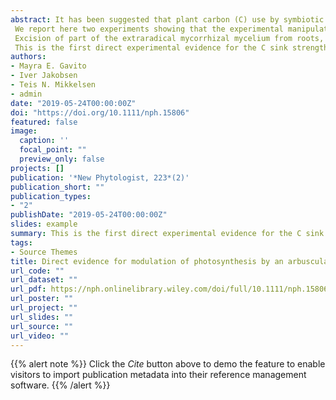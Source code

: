 ```yaml
---
abstract: It has been suggested that plant carbon (C) use by symbiotic arbuscular mycorrhizal fungi (AMF) may be compensated by higher photosynthetic rates because fungal metabolism creates a strong C sink that prevents photosynthate accumulation and downregulation of photosynthesis. This mechanism remains largely unexplored and lacks experimental evidence.
 We report here two experiments showing that the experimental manipulation of the mycorrhizal C sink significantly affected the photosynthetic rates of cucumber host plants. We expected that a sudden reduction in sink strength would cause a significant reduction in photosynthetic rates, at least temporarily.
 Excision of part of the extraradical mycorrhizal mycelium from roots, and causing no disturbance to the plant, induced a sustained (10–40%) decline in photosynthetic rates that lasted from 30 min to several hours in plants that were well‐nourished and hydrated, and in the absence of growth or photosynthesis promotion by mycorrhizal inoculation. This effect was though minor in plants growing at high (700 ppm) atmospheric CO2.
 This is the first direct experimental evidence for the C sink strength effects exerted by arbuscular mycorrhizal symbionts on plant photosynthesis. It encourages further experimentation on mycorrhizal source–sink relations, and may have strong implications in large‐scale assessments and modelling of plant photosynthesis.
authors:
- Mayra E. Gavito
- Iver Jakobsen
- Teis N. Mikkelsen
- admin
date: "2019-05-24T00:00:00Z"
doi: "https://doi.org/10.1111/nph.15806"
featured: false
image:
  caption: ''
  focal_point: ""
  preview_only: false
projects: []
publication: '*New Phytologist, 223*(2)'
publication_short: ""
publication_types:
- "2"
publishDate: "2019-05-24T00:00:00Z"
slides: example
summary: This is the first direct experimental evidence for the C sink strength effects exerted by arbuscular mycorrhizal symbionts on plant photosynthesis. It encourages further experimentation on mycorrhizal source–sink relations, and may have strong implications in large‐scale assessments and modelling of plant photosynthesis.
tags:
- Source Themes
title: Direct evidence for modulation of photosynthesis by an arbuscular mycorrhiza-induced carbon sink strength
url_code: ""
url_dataset: ""
url_pdf: https://nph.onlinelibrary.wiley.com/doi/full/10.1111/nph.15806
url_poster: ""
url_project: ""
url_slides: ""
url_source: ""
url_video: ""
---
```


{{% alert note %}}
Click the *Cite* button above to demo the feature to enable visitors to import publication metadata into their reference management software.
{{% /alert %}}


